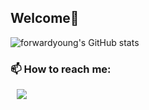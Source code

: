 ## Welcome🤗

![forwardyoung's GitHub stats](https://github-readme-stats.vercel.app/api?username=forwardyoung&show_icons=true&theme=bear)
### 📫 How to reach me:
<a href="https://www.instagram.com/my_funny_valentine_hwa_0_eee/">
    <img 
        src="http://img.shields.io/badge/-Instagram-222222?style=flat&logo=Instagram&link=https://www.instagram.com/my_funny_valentine_hwa_0_eee/"
        style="height : auto; margin-left : 10px; margin-right : 10px;"/>
</a>
